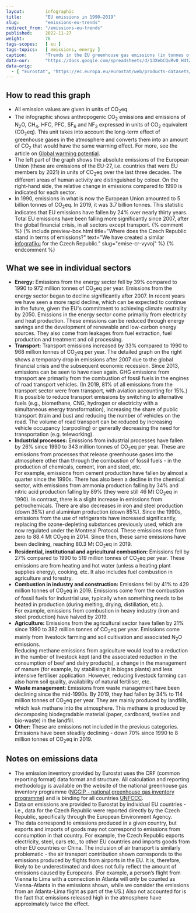 ```yaml
---
layout:        infographic
title:         "EU emissions in 1990–2019"
slug:          "emissions-eu-trends"
redirect_from: "/emissions-eu-trends"
published:     2022-11-27
weight:        76
tags-scopes:   [ eu ]
tags-topics:   [ emissions, energy ]
caption:       "Trends in the EU greenhouse gas emissions (in tonnes of CO<sub>2</sub> equivalent) per sector, and their relative changes over the years. The total EU emissions in 1990 (5 billion tonnes of CO<sub>2</sub>eq) dropped by one quarter before 2019 (3.7 billion tonnes of CO<sub>2</sub>eq)."
data-our:      "https://docs.google.com/spreadsheets/d/13XebCQvRv0_H4tZSH09_nt_4yd9rSdTwaCyMJfx6AT0/edit?usp=sharing"
data-orig:
  - [ "Eurostat", "https://ec.europa.eu/eurostat/web/products-datasets/-/ENV_AIR_GGE" ]
---
```


## How to read this graph

* All emission values are given in units of <glossary id="co2eq">CO<sub>2</sub>eq</glossary>.
* The infographic shows <glossary id="anthropogenicgreenhousegases">anthropogenic CO<sub>2</sub> emissions</glossary> and emissions of N<sub>2</sub>O, CH<sub>4</sub>, HFC, PFC, SF<sub>6</sub> and NF<sub>3</sub> expressed in units of CO<sub>2</sub> equivalent (CO<sub>2</sub>eq). This unit takes into account the long-term effect of greenhouse gases in the atmosphere and converts them into an amount of CO<sub>2</sub> that would have the same warming effect. For more, see the article on [Global warming potential](https://en.wikipedia.org/wiki/Global_warming_potential).
* The left part of the graph shows the absolute emissions of the European Union (these are emissions of the EU-27, i.e. countries that were EU members by 2021) in units of CO<sub>2</sub>eq over the last three decades. The different areas of human activity are distinguished by colour. On the right-hand side, the relative change in emissions compared to 1990 is indicated for each sector.
* In 1990, emissions in what is now the European Union amounted to 5 billion tonnes of CO<sub>2</sub>eq. In 2019, it was 3.7 billion tonnes. This statistic indicates that EU emissions have fallen by 24% over nearly thirty years. Total EU emissions have been falling more significantly since 2007, after the global financial crisis, in all sectors except transport.
{% comment %}
{% include preview-box.html
    title="Where does the Czech Republic stand in terms of emissions?"
    text="We have created a similar [infografiku](/infografiky/emise-cr-vyvoj) for the Czech Republic."
    slug="emise-cr-vyvoj"
%}
{% endcomment %}

## What we see in individual sectors

* __Energy:__ Emissions from the energy sector fell by 39% compared to 1990 to 972 million tonnes of CO<sub>2</sub>eq per year. Emissions from the energy sector began to decline significantly after 2007. In recent years we have seen a more rapid decline, which can be expected to continue in the future, given the EU's commitment to achieving <glossary id="co2eq">climate neutrality</glossary> by 2050.
Emissions in the energy sector come primarily from electricity and heat production. These emissions can be reduced through energy savings and the development of renewable and low-carbon energy sources. They also come from leakages from fuel extraction, fuel production and treatment and oil processing.
* __Transport:__ Transport emissions increased by 33% compared to 1990 to 968 million tonnes of CO<sub>2</sub>eq per year. The detailed graph on the right shows a temporary drop in emissions after 2007 due to the global financial crisis and the subsequent economic recession. Since 2013, emissions can be seen to have risen again. GHG emissions from transport are primarily from the combustion of fossil fuels in the engines of road transport vehicles. (In 2019, 81% of all emissions from the transport sector were from transport, with aviation accounting for 15%.)
It is possible to reduce transport emissions by switching to alternative fuels (e.g., biomethane, CNG, hydrogen or electricity with a simultaneous energy transformation), increasing the share of public transport (train and bus) and reducing the number of vehicles on the road. The volume of road transport can be reduced by increasing vehicle occupancy (carpooling) or generally decreasing the need for transportation (e.g. teleworking).
* __Industrial processes:__ Emissions from industrial processes have fallen by 26% since 1990 to 343 million tonnes of CO<sub>2</sub>eq per year. These are emissions from processes that release greenhouse gases into the atmosphere other than through the combustion of fossil fuels - in the production of chemicals, cement, iron and steel, etc.  
For example, emissions from cement production have fallen by almost a quarter since the 1990s. There has also been a decline in the chemical sector, with emissions from ammonia production falling by 34% and nitric acid production falling by 89% (they were still 46 Mt CO<sub>2</sub>eq in 1990). In contrast, there is a slight increase in emissions from petrochemicals. There are also decreases in iron and steel production (down 35%) and aluminium production (down 85%). Since the 1990s, emissions from the use of refrigerants have increased significantly, replacing the ozone-depleting substances previously used, which are now regulated under the Montreal Protocol. These emissions rose from zero to 88.4 Mt CO<sub>2</sub>eq in 2014. Since then, these same emissions have been declining, reaching 80.3 Mt CO<sub>2</sub>eq in 2019.
* __Residential, institutional and agricultural combustion:__ Emissions fell by 27% compared to 1990 to 519 million tonnes of CO<sub>2</sub>eq per year. These emissions are from heating and hot water (unless a heating plant supplies energy), cooking, etc. It also includes fuel combustion in agriculture and forestry.
* __Combustion in industry and construction:__ Emissions fell by 41% to 429 million tonnes of CO<sub>2</sub>eq in 2019. Emissions come from the combustion of fossil fuels for industrial use, typically when something needs to be heated in production (during melting, drying, distillation, etc.).  
For example, emissions from combustion in heavy industry (iron and steel production) have halved by 2019.
* __Agriculture:__ Emissions from the agricultural sector have fallen by 21% since 1990 to 382 million tonnes of CO<sub>2</sub>eq per year. Emissions come mainly from livestock farming and soil cultivation and associated N<sub>2</sub>O emissions.  
Reducing methane emissions from agriculture would lead to a reduction in the number of livestock kept (and the associated reduction in the consumption of beef and dairy products), a change in the management of manure (for example, by stabilising it in biogas plants) and less intensive fertiliser application. However, reducing livestock farming can also harm soil quality, availability of natural fertiliser, etc.  
* __Waste management:__ Emissions from waste management have been declining since the mid-1990s. By 2019, they had fallen by 34% to 114 million tonnes of CO<sub>2</sub>eq per year. They are mainly produced by landfills, which leak methane into the atmosphere. This methane is produced by decomposing biodegradable material (paper, cardboard, textiles and bio-waste) in the landfill.
* __Other:__ These are emissions not included in the previous categories. Emissions have been steadily declining - down 70% since 1990 to 8 million tonnes of CO<sub>2</sub>eq in 2019.

## Notes on emissions data

* The emission inventory provided by Eurostat uses the CRF (common reporting format) data format and structure. All calculation and reporting methodology is available on the website of the national greenhouse gas inventory programme ([NGGIP - national greenhouse gas inventory programme](https://www.ipcc-nggip.iges.or.jp/)) and is binding for all countries [UNFCCC](https://en.wikipedia.org/wiki/United_Nations_Framework_Convention_on_Climate_Change).
* Data on emissions are provided to Eurostat by individual EU countries - i.e., data for the Czech Republic were reported directly by the Czech Republic, specifically through the European Environment Agency.
* The data correspond to emissions produced in a given country, but exports and imports of goods may not correspond to emissions from consumption in that country. For example, the Czech Republic exports electricity, steel, cars etc., to other EU countries and imports goods from other EU countries or China. The inclusion of air transport is similarly problematic - the air transport contribution shown corresponds to the emissions produced by flights from airports in the EU. It is, therefore, likely to be underestimated and does not fully reflect the amount of emissions caused by Europeans. (For example, a person’s flight from Vienna to Lima with a connection in Atlanta will only be counted as Vienna-Atlanta in the emissions shown, while we consider the emissions from an Atlanta-Lima flight as part of the US.) Also not accounted for is the fact that emissions released high in the atmosphere have approximately twice the effect.
